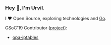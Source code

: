 ### Hey 👋, I'm Urvil.

I ❤ Open Source, exploring technologies and [Go](https://golang.org).

GSoC'19 Contributor ([project](https://summerofcode.withgoogle.com/archive/2019/projects/6201904034480128/)):

  - [opa-iptables](https://github.com/open-policy-agent/contrib/tree/master/opa-iptables)
